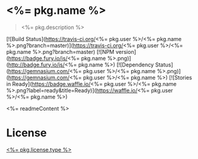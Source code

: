 # <%= pkg.name %>

> <%= pkg.description %>

[![Build Status](https://travis-ci.org/<%= pkg.user %>/<%= pkg.name %>.png?branch=master)](https://travis-ci.org/<%= pkg.user %>/<%= pkg.name %>.png?branch=master) [![NPM version](https://badge.fury.io/js/<%= pkg.name %>.png)](http://badge.fury.io/js/<%= pkg.name %>) [![Dependency Status](https://gemnasium.com/<%= pkg.user %>/<%= pkg.name %>.png)](https://gemnasium.com/<%= pkg.user %>/<%= pkg.name %>) [![Stories in Ready](https://badge.waffle.io/<%= pkg.user %>/<%= pkg.name %>.png?label=ready&title=Ready)](https://waffle.io/<%= pkg.user %>/<%= pkg.name %>)

<%= readmeContent %>

# License

[<%= pkg.license.type %>](<%= pkg.license.url %>)

